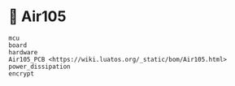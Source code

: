 # 🚗 Air105

```{toctree}
mcu
board
hardware
Air105_PCB <https://wiki.luatos.org/_static/bom/Air105.html>
power_dissipation
encrypt
```
